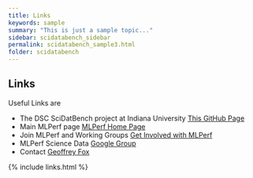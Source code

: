 ```yaml
---
title: Links
keywords: sample
summary: "This is just a sample topic..."
sidebar: scidatabench_sidebar
permalink: scidatabench_sample3.html
folder: scidatabench
---
```


## Links

Useful Links are

* The DSC SciDatBench project at Indiana University [This GitHub Page](https://github.com/DSC-SPIDAL/SciDatBench)
* Main MLPerf page [MLPerf Home Page](https://mlperf.org/)
* Join MLPerf and Working Groups [Get Involved with MLPerf](https://mlperf.org/get-involved/#join-the-forum)
* MLPerf Science Data [Google Group](https://groups.google.com/forum/#!forum/mlperf-science)
* Contact [Geoffrey Fox](mailto:gcfexchange@gmail.com)

{% include links.html %}
